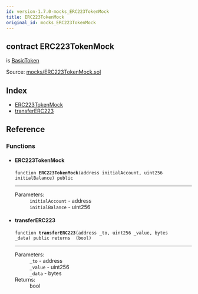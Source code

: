 ```yaml
---
id: version-1.7.0-mocks_ERC223TokenMock
title: ERC223TokenMock
original_id: mocks_ERC223TokenMock
---
```


<div class="contract-doc"><div class="contract"><h2 class="contract-header"><span class="contract-kind">contract</span> ERC223TokenMock</h2><p class="base-contracts"><span>is</span> <a href="token_ERC20_BasicToken.html">BasicToken</a></p><div class="source">Source: <a href="https://github.com/OpenZeppelin/zeppelin-solidity/blob/v1.7.0/contracts/mocks/ERC223TokenMock.sol" target="_blank">mocks/ERC223TokenMock.sol</a></div></div><div class="index"><h2>Index</h2><ul><li><a href="mocks_ERC223TokenMock.html#ERC223TokenMock">ERC223TokenMock</a></li><li><a href="mocks_ERC223TokenMock.html#transferERC223">transferERC223</a></li></ul></div><div class="reference"><h2>Reference</h2><div class="functions"><h3>Functions</h3><ul><li><div class="item function"><span id="ERC223TokenMock" class="anchor-marker"></span><h4 class="name">ERC223TokenMock</h4><div class="body"><code class="signature">function <strong>ERC223TokenMock</strong><span>(address initialAccount, uint256 initialBalance) </span><span>public </span></code><hr/><dl><dt><span class="label-parameters">Parameters:</span></dt><dd><div><code>initialAccount</code> - address</div><div><code>initialBalance</code> - uint256</div></dd></dl></div></div></li><li><div class="item function"><span id="transferERC223" class="anchor-marker"></span><h4 class="name">transferERC223</h4><div class="body"><code class="signature">function <strong>transferERC223</strong><span>(address _to, uint256 _value, bytes _data) </span><span>public </span><span>returns  (bool) </span></code><hr/><dl><dt><span class="label-parameters">Parameters:</span></dt><dd><div><code>_to</code> - address</div><div><code>_value</code> - uint256</div><div><code>_data</code> - bytes</div></dd><dt><span class="label-return">Returns:</span></dt><dd>bool</dd></dl></div></div></li></ul></div></div></div>
